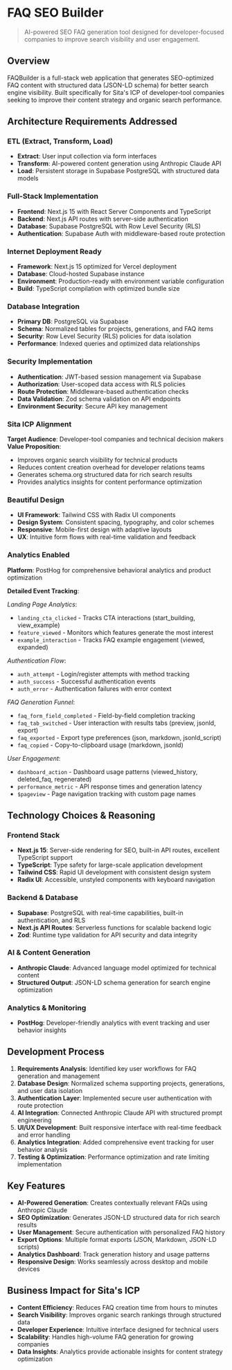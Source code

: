 # FAQ SEO Builder

> AI-powered SEO FAQ generation tool designed for developer-focused companies to improve search visibility and user engagement.

## Overview

FAQBuilder is a full-stack web application that generates SEO-optimized FAQ content with structured data (JSON-LD schema) for better search engine visibility. Built specifically for Sita's ICP of developer-tool companies seeking to improve their content strategy and organic search performance.

## Architecture Requirements Addressed

### ETL (Extract, Transform, Load)
- **Extract**: User input collection via form interfaces
- **Transform**: AI-powered content generation using Anthropic Claude API
- **Load**: Persistent storage in Supabase PostgreSQL with structured data models

### Full-Stack Implementation
- **Frontend**: Next.js 15 with React Server Components and TypeScript
- **Backend**: Next.js API routes with server-side authentication
- **Database**: Supabase PostgreSQL with Row Level Security (RLS)
- **Authentication**: Supabase Auth with middleware-based route protection

### Internet Deployment Ready
- **Framework**: Next.js 15 optimized for Vercel deployment
- **Database**: Cloud-hosted Supabase instance
- **Environment**: Production-ready with environment variable configuration
- **Build**: TypeScript compilation with optimized bundle size

### Database Integration
- **Primary DB**: PostgreSQL via Supabase
- **Schema**: Normalized tables for projects, generations, and FAQ items
- **Security**: Row Level Security (RLS) policies for data isolation
- **Performance**: Indexed queries and optimized data relationships

### Security Implementation
- **Authentication**: JWT-based session management via Supabase
- **Authorization**: User-scoped data access with RLS policies
- **Route Protection**: Middleware-based authentication checks
- **Data Validation**: Zod schema validation on API endpoints
- **Environment Security**: Secure API key management

### Sita ICP Alignment
**Target Audience**: Developer-tool companies and technical decision makers
**Value Proposition**: 
- Improves organic search visibility for technical products
- Reduces content creation overhead for developer relations teams
- Generates schema.org structured data for rich search results
- Provides analytics insights for content performance optimization

### Beautiful Design
- **UI Framework**: Tailwind CSS with Radix UI components
- **Design System**: Consistent spacing, typography, and color schemes
- **Responsive**: Mobile-first design with adaptive layouts
- **UX**: Intuitive form flows with real-time validation and feedback

### Analytics Enabled

**Platform**: PostHog for comprehensive behavioral analytics and product optimization

**Detailed Event Tracking**:

*Landing Page Analytics*:
- `landing_cta_clicked` - Tracks CTA interactions (start_building, view_example)
- `feature_viewed` - Monitors which features generate the most interest
- `example_interaction` - Tracks FAQ example engagement (viewed, expanded)

*Authentication Flow*:
- `auth_attempt` - Login/register attempts with method tracking
- `auth_success` - Successful authentication events
- `auth_error` - Authentication failures with error context

*FAQ Generation Funnel*:
- `faq_form_field_completed` - Field-by-field completion tracking
- `faq_tab_switched` - User interaction with results tabs (preview, jsonld, export)
- `faq_exported` - Export type preferences (json, markdown, jsonld_script)
- `faq_copied` - Copy-to-clipboard usage (markdown, jsonld)

*User Engagement*:
- `dashboard_action` - Dashboard usage patterns (viewed_history, deleted_faq, regenerated)
- `performance_metric` - API response times and generation latency
- `$pageview` - Page navigation tracking with custom page names

## Technology Choices & Reasoning

### Frontend Stack
- **Next.js 15**: Server-side rendering for SEO, built-in API routes, excellent TypeScript support
- **TypeScript**: Type safety for large-scale application development
- **Tailwind CSS**: Rapid UI development with consistent design system
- **Radix UI**: Accessible, unstyled components with keyboard navigation

### Backend & Database
- **Supabase**: PostgreSQL with real-time capabilities, built-in authentication, and RLS
- **Next.js API Routes**: Serverless functions for scalable backend logic
- **Zod**: Runtime type validation for API security and data integrity

### AI & Content Generation
- **Anthropic Claude**: Advanced language model optimized for technical content
- **Structured Output**: JSON-LD schema generation for search engine optimization

### Analytics & Monitoring
- **PostHog**: Developer-friendly analytics with event tracking and user behavior insights

## Development Process

1. **Requirements Analysis**: Identified key user workflows for FAQ generation and management
2. **Database Design**: Normalized schema supporting projects, generations, and user data isolation
3. **Authentication Layer**: Implemented secure user authentication with route protection
4. **AI Integration**: Connected Anthropic Claude API with structured prompt engineering
5. **UI/UX Development**: Built responsive interface with real-time feedback and error handling
6. **Analytics Integration**: Added comprehensive event tracking for user behavior analysis
7. **Testing & Optimization**: Performance optimization and rate limiting implementation

## Key Features

- **AI-Powered Generation**: Creates contextually relevant FAQs using Anthropic Claude
- **SEO Optimization**: Generates JSON-LD structured data for rich search results
- **User Management**: Secure authentication with personalized FAQ history
- **Export Options**: Multiple format exports (JSON, Markdown, JSON-LD scripts)
- **Analytics Dashboard**: Track generation history and usage patterns
- **Responsive Design**: Works seamlessly across desktop and mobile devices

## Business Impact for Sita's ICP

- **Content Efficiency**: Reduces FAQ creation time from hours to minutes
- **Search Visibility**: Improves organic search rankings through structured data
- **Developer Experience**: Intuitive interface designed for technical users
- **Scalability**: Handles high-volume FAQ generation for growing companies
- **Data Insights**: Analytics provide actionable insights for content strategy optimization
